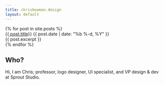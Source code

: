 ```yaml
---
title: chrisbowman.design
layout: default
---
```


<div class="posts">
{% for post in site.posts %}
	<article>
		<a href="{{ post.url }}">{{ post.title}}</a>
		<span class="posts-date">{{ post.date | date: "%b %-d, %Y" }}</span>
		<div class="excerpt">{{ post.excerpt }}</div>
	</article>
{% endfor %}
</div>

<div class="aside">
	<h2>Who?</h2>
	<p>Hi, I am Chris; professor, logo designer, UI specialist, and VP design & dev at Sprout Studio.</p>
</div>
